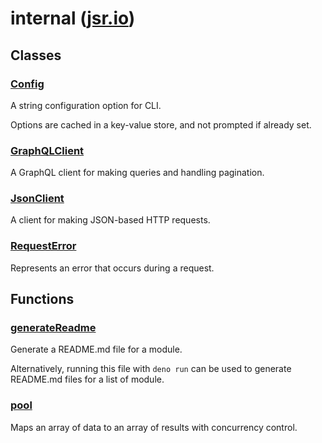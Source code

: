 # internal ([jsr.io](https://jsr.io/@tugrulates/internal))

## Classes

### [Config](https://jsr.io/@tugrulates/internal/doc/~/Config)

A string configuration option for CLI.

Options are cached in a key-value store, and not prompted if already set.

### [GraphQLClient](https://jsr.io/@tugrulates/internal/doc/~/GraphQLClient)

A GraphQL client for making queries and handling pagination.

### [JsonClient](https://jsr.io/@tugrulates/internal/doc/~/JsonClient)

A client for making JSON-based HTTP requests.

### [RequestError](https://jsr.io/@tugrulates/internal/doc/~/RequestError)

Represents an error that occurs during a request.

## Functions

### [generateReadme](https://jsr.io/@tugrulates/internal/doc/~/generateReadme)

Generate a README.md file for a module.

Alternatively, running this file with `deno run` can be used to generate
README.md files for a list of module.

### [pool](https://jsr.io/@tugrulates/internal/doc/~/pool)

Maps an array of data to an array of results with concurrency control.
